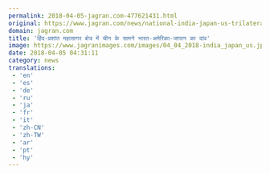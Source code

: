 ```yaml
---
permalink: 2018-04-05-jagran.com-477621431.html
original: https://www.jagran.com/news/national-india-japan-us-trilateral-in-new-delhi-ahead-of-trump-abe-meet-17775253.html
domain: jagran.com
title: 'हिंद-प्रशांत महासागर क्षेत्र में चीन के सामने भारत-अमेरिका-जापान का दांव'
image: https://www.jagranimages.com/images/04_04_2018-india_japan_us.jpg
date: 2018-04-05 04:31:11
category: news
translations: 
 - 'en'
 - 'es'
 - 'de'
 - 'ru'
 - 'ja'
 - 'fr'
 - 'it'
 - 'zh-CN'
 - 'zh-TW'
 - 'ar'
 - 'pt'
 - 'hy'
---
```


